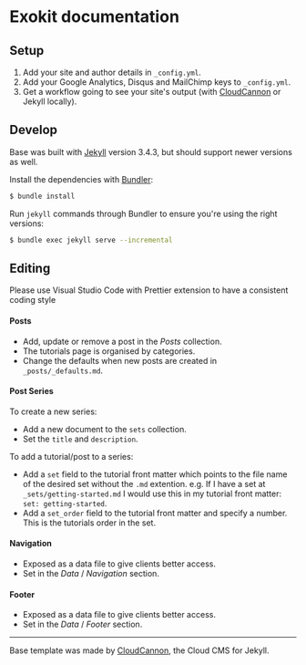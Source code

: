 # Exokit documentation

## Setup

1.  Add your site and author details in `_config.yml`.
2.  Add your Google Analytics, Disqus and MailChimp keys to `_config.yml`.
3.  Get a workflow going to see your site's output (with [CloudCannon](https://app.cloudcannon.com/) or Jekyll locally).

## Develop

Base was built with [Jekyll](http://jekyllrb.com/) version 3.4.3, but should support newer versions as well.

Install the dependencies with [Bundler](http://bundler.io/):

```bash
$ bundle install
```

Run `jekyll` commands through Bundler to ensure you're using the right versions:

```bash
$ bundle exec jekyll serve --incremental
```

## Editing

Please use Visual Studio Code with Prettier extension to have a consistent coding style

#### Posts

- Add, update or remove a post in the _Posts_ collection.
- The tutorials page is organised by categories.
- Change the defaults when new posts are created in `_posts/_defaults.md`.

#### Post Series

To create a new series:

- Add a new document to the `sets` collection.
- Set the `title` and `description`.

To add a tutorial/post to a series:

- Add a `set` field to the tutorial front matter which points to the file name of the desired set without the `.md` extention. e.g. If I have a set at `_sets/getting-started.md` I would use this in my tutorial front matter: `set: getting-started`.
- Add a `set_order` field to the tutorial front matter and specify a number. This is the tutorials order in the set.

#### Navigation

- Exposed as a data file to give clients better access.
- Set in the _Data_ / _Navigation_ section.

#### Footer

- Exposed as a data file to give clients better access.
- Set in the _Data_ / _Footer_ section.

---

Base template was made by [CloudCannon](http://cloudcannon.com/), the Cloud CMS for Jekyll.
